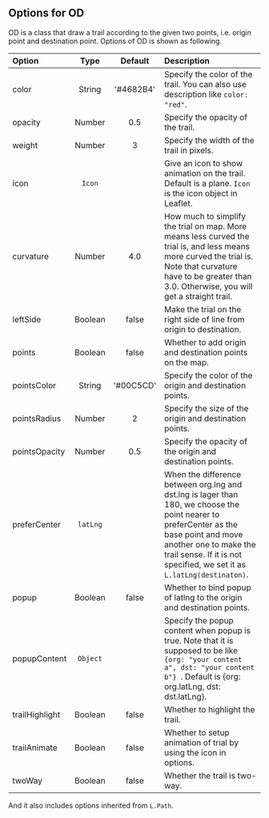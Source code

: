 ## Options for OD

OD is a class that draw a trail according to the given two points, i.e. origin point and destination point. Options of OD is shown as following. 

| Option         |   Type   |  Default  | Description                                                  |
| :------------- | :------: | :-------: | :----------------------------------------------------------- |
| color          |  String  | '#4682B4' | Specify the color of the trail. You can also use description like `color: "red"`. |
| opacity        |  Number  |    0.5    | Specify the opacity of the trail.                            |
| weight         |  Number  |     3     | Specify the width of the trail in pixels.                    |
| icon           |  `Icon`  |           | Give an icon to show animation on the trail. Default is a plane. `Icon` is the icon object in Leaflet. |
| curvature      |  Number  |    4.0    | How much to simplify the trial on map. More means less curved the trial is, and less means more curved the trial is. Note that curvature have to be greater than 3.0. Otherwise, you will get a straight trail. |
| leftSide       | Boolean  |   false   | Make the trial on the right side of line from origin to destination. |
| points         | Boolean  |   false   | Whether to add origin and destination points on the map.     |
| pointsColor    |  String  | '#00C5CD' | Specify the color of the origin and destination points.      |
| pointsRadius   |  Number  |     2     | Specify the size of the origin and destination points.       |
| pointsOpacity  |  Number  |    0.5    | Specify the opacity of the origin and destination points.    |
| preferCenter   | `latLng` |           | When the difference between org.lng and dst.lng is lager than 180, we choose the point nearer to preferCenter as the base point and move another one to make the trail sense. If it is not specified, we set it as  `L.latLng(destinaton)`. |
| popup          | Boolean  |   false   | Whether to bind popup of latlng to the origin and destination points. |
| popupContent   | `Object` |           | Specify the popup content when popup is true. Note that it is supposed to be like `{org: "your content a", dst: "your content b"} `. Default is {org: org.latLng, dst: dst.latLng}. |
| trailHighlight | Boolean  |   false   | Whether to highlight the trail.                              |
| trailAnimate   | Boolean  |   false   | Whether to setup animation of trial by using the icon in options. |
| twoWay         | Boolean  |   false   | Whether the trail is two-way. |

And it also includes options inherited from `L.Path`.